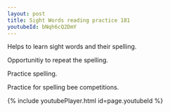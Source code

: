```yaml
---
layout: post
title: Sight Words reading practice 181
youtubeId: bNqh6cQ2DmY
---
```

 
 
Helps to learn sight words and their spelling.

Opportunitiy to repeat the spelling. 

Practice spelling. 
 
Practice for spelling bee competitions. 
 
{% include youtubePlayer.html id=page.youtubeId %}
 
 
